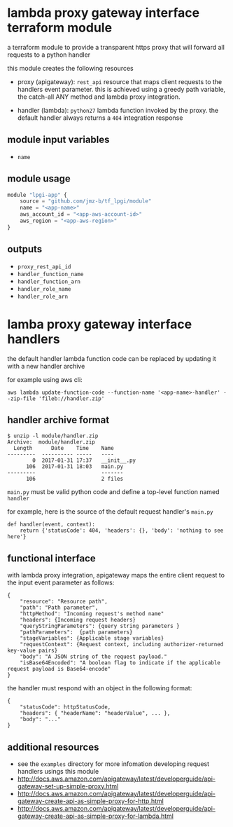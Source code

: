 lambda proxy gateway interface terraform module
===============================================

a terraform module to provide a transparent https proxy that will forward all
requests to a python handler

this module creates the following resources

 - proxy (apigateway): `rest_api` resource that maps client requests to the
  handlers event parameter. this is achieved using a greedy path variable, the
  catch-all ANY method and lambda proxy integration.

 - handler (lambda): `python27` lambda function invoked by the proxy. the
  default handler always returns a `404` integration response

module input variables
----------------------

 - `name`

module usage
------------

```js
module "lpgi-app" {
	source = "github.com/jmz-b/tf_lpgi/module"
	name = "<app-name>"
	aws_account_id = "<app-aws-account-id>"
	aws_region = "<app-aws-region>"
}
```

outputs
-------

 - `proxy_rest_api_id`
 - `handler_function_name`
 - `handler_function_arn`
 - `handler_role_name`
 - `handler_role_arn`

lamba proxy gateway interface handlers
======================================

the default handler lambda function code can be replaced by updating it with a
new handler archive

for example using aws cli:

```
aws lambda update-function-code --function-name '<app-name>-handler' --zip-file 'fileb://handler.zip'
```

handler archive format
----------------------

```
$ unzip -l module/handler.zip
Archive:  module/handler.zip
  Length      Date    Time    Name
---------  ---------- -----   ----
        0  2017-01-31 17:37   __init__.py
      106  2017-01-31 18:03   main.py
---------                     -------
      106                     2 files

```

`main.py` must be valid python code and define a top-level function named
`handler`

for example, here is the source of the default request handler's `main.py`

```
def handler(event, context):
    return {'statusCode': 404, 'headers': {}, 'body': 'nothing to see here'}
```

functional interface
--------------------

with lambda proxy integration, apigateway maps the entire client request to
the input event parameter as follows:

```
{
	"resource": "Resource path",
	"path": "Path parameter",
	"httpMethod": "Incoming request's method name"
	"headers": {Incoming request headers}
	"queryStringParameters": {query string parameters }
	"pathParameters":  {path parameters}
	"stageVariables": {Applicable stage variables}
	"requestContext": {Request context, including authorizer-returned key-value pairs}
	"body": "A JSON string of the request payload."
	"isBase64Encoded": "A boolean flag to indicate if the applicable request payload is Base64-encode"
}

```

the handler must respond with an object in the following format:

```
{
	"statusCode": httpStatusCode,
	"headers": { "headerName": "headerValue", ... },
	"body": "..."
}
```

additional resources
--------------------

 - see the `examples` directory for more infomation developing request handlers
   usings this module
 - http://docs.aws.amazon.com/apigateway/latest/developerguide/api-gateway-set-up-simple-proxy.html
 - http://docs.aws.amazon.com/apigateway/latest/developerguide/api-gateway-create-api-as-simple-proxy-for-http.html
 - http://docs.aws.amazon.com/apigateway/latest/developerguide/api-gateway-create-api-as-simple-proxy-for-lambda.html
